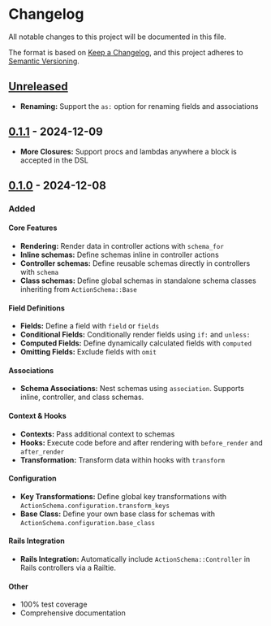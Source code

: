 # Changelog

All notable changes to this project will be documented in this file.

The format is based on [Keep a Changelog](https://keepachangelog.com/en/1.1.0/),
and this project adheres to [Semantic Versioning](https://semver.org/spec/v2.0.0.html).

## [Unreleased]

- **Renaming:** Support the `as:` option for renaming fields and associations

## [0.1.1] - 2024-12-09

- **More Closures:** Support procs and lambdas anywhere a block is accepted in the DSL

## [0.1.0] - 2024-12-08

### Added

#### Core Features

- **Rendering:** Render data in controller actions with `schema_for` 
- **Inline schemas:** Define schemas inline in controller actions
- **Controller schemas:** Define reusable schemas directly in controllers with `schema`
- **Class schemas:** Define global schemas in standalone schema classes inheriting from `ActionSchema::Base`

#### Field Definitions

- **Fields:** Define a field with `field` or `fields`
- **Conditional Fields:** Conditionally render fields using `if:` and `unless:`
- **Computed Fields:** Define dynamically calculated fields with `computed`
- **Omitting Fields:** Exclude fields with `omit`

#### Associations

- **Schema Associations:** Nest schemas using `association`. Supports inline, controller, and class schemas.

#### Context & Hooks

- **Contexts:** Pass additional context to schemas
- **Hooks:** Execute code before and after rendering with `before_render` and `after_render`
- **Transformation:** Transform data within hooks with `transform`

#### Configuration

- **Key Transformations:** Define global key transformations with `ActionSchema.configuration.transform_keys`
- **Base Class:** Define your own base class for schemas with `ActionSchema.configuration.base_class`

#### Rails Integration

- **Rails Integration:** Automatically include `ActionSchema::Controller` in Rails controllers via a Railtie.

#### Other

- 100% test coverage
- Comprehensive documentation

[Unreleased]: https://github.com/jtnegrotto/action_schema/compare/v0.1.1...HEAD
[0.1.1]: https://github.com/jtnegrotto/action_schema/compare/v0.1.0...v0.1.1
[0.1.0]: https://github.com/jtnegrotto/action_schema/releases/tag/v0.1.0
